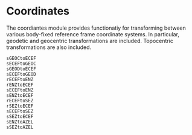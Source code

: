 # Coordinates

The coordiantes module provides functionatiy for transforming between various
body-fixed reference frame coordinate systems. In particular, geodetic and geocentric transformations are included. Topocentric transformations are also included.

```@docs
sGEOCtoECEF
sECEFtoGEOC
sGEODtoECEF
sECEFtoGEOD
rECEFtoENZ
rENZtoECEF
sECEFtoENZ
sENZtoECEF
rECEFtoSEZ
rSEZtoECEF
sECEFtoSEZ
sSEZtoECEF
sENZtoAZEL
sSEZtoAZEL
```